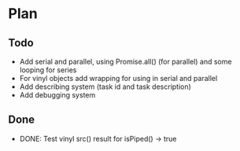 Plan
====

## Todo
 * Add serial and parallel, using Promise.all() (for parallel) and some looping for series
 * For vinyl objects add wrapping for using in serial and parallel
 * Add describing system (task id and task description)
 * Add debugging system

## Done
 * DONE: Test vinyl src() result for isPiped() -> true
